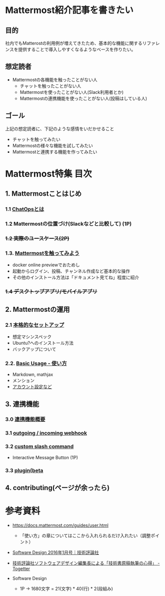 # Mattermost紹介記事を書きたい

## 目的
社内でもMatterostの利用例が増えてきたため、基本的な機能に関するリファレンスを提供することで導入しやすくなるようなベースを作りたい。

## 想定読者
* Mattermostの各機能を触ったことがない人
  * チャットを触ったことがない人
  * Mattermostを使ったことがない人(Slack利用者とか)
  * Mattermostの連携機能を使ったことがない人(投稿はしている人)

## ゴール
上記の想定読者に、下記のような感情をいだかせること
* チャットを触ってみたい
* Mattermostの様々な機能を試してみたい
* Mattermostと連携する機能を作ってみたい

# Mattermost特集 目次

## 1. Mattermostことはじめ

### 1.1 [ChatOpsとは](./docs/1_Introduction/1.1_WhatsMattermost.md)
### 1.2 Mattermostの位置づけ(Slackなどと比較して) (1P)
### ~~1.2 実際のユースケース(2P)~~

### 1.3. [Mattermostを触ってみよう](./docs/1_Introduction/1.x_GettingStarted.md)
* docker online previewでおためし
* 起動からログイン、投稿、チャンネル作成など基本的な操作
* その他のインストール方法は「ドキュメント見てね」程度に紹介

### ~~1.4 デスクトップアプリ/モバイルアプリ~~

## 2. Mattermostの運用

### 2.1 [本格的なセットアップ](./docs/2_Usage/2.x_Setup.md)
* 想定マシンスペック
* Ubuntu?へのインストール方法
* バックアップについて

### 2.2. [Basic Usage - 使い方](./docs/2_Usage/2.x_posts.md)

* Markdown, mathjax
* メンション
* [アカウント設定など](./docs/2_Usage/2.x_settings.md)

## 3. 連携機能

### 3.0 [連携機能概要](./docs/3_Advanced/3.0_integrations.md)
### 3.1 [outgoing / incoming webhook](./docs/3_Advanced/3.1_webhook.md)

### 3.2 [custom slash command](./docs/3_Advanced/3.2_slash_command.md)
* Interactive Message Button (1P)
### 3.3 [plugin(beta](./docs/3_Advanced/3.3_plugin.md)

## 4. contributing(ページが余ったら)

# 参考資料
* https://docs.mattermost.com/guides/user.html
  * 「使い方」の章についてはここから入れられるだけ入れたい（調整ポイント）
* [Software Design 2016年1月号｜技術評論社](http://gihyo.jp/magazine/SD/archive/2016/201601)
* [技術評論社ソフトウェアデザイン編集長による「技術書原稿執筆の心得」 \- Togetter](https://togetter.com/li/835478)

* Software Design
  * 1P -> 1680文字 = 21(文字) * 40(行) * 2(段組み)
